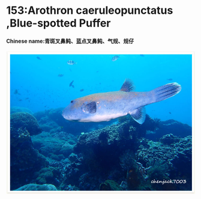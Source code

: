 # 153:Arothron caeruleopunctatus ,Blue-spotted Puffer

#### Chinese name:青斑叉鼻鲀、蓝点叉鼻鲀、气规、规仔

![](../../.gitbook/assets/arothron-caeruleopunctatus.jpg)

